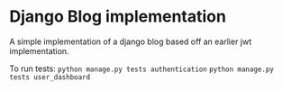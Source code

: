 # Django Blog implementation

A simple implementation of a django blog based off an earlier jwt implementation.

To run tests:
`python manage.py tests authentication`
`python manage.py tests user_dashboard`
